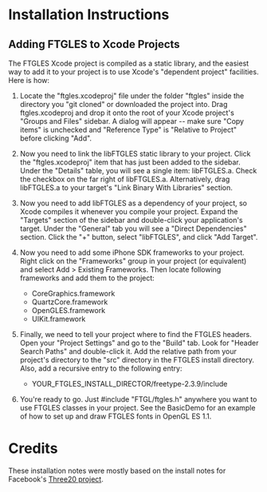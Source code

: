 # Installation Instructions

## Adding FTGLES to Xcode Projects

The FTGLES Xcode project is compiled as a static library, and the easiest way to add it to your project is to use Xcode's "dependent project" facilities.  Here is how:

1. Locate the "ftgles.xcodeproj" file under the folder "ftgles" inside the directory you "git cloned" or downloaded the project into.  Drag ftgles.xcodeproj and drop it onto the root of your Xcode project's "Groups and Files"  sidebar.  A dialog will appear -- make sure "Copy items" is unchecked and "Reference Type" is "Relative to Project" before clicking "Add".

2. Now you need to link the libFTGLES static library to your project.  Click the "ftgles.xcodeproj" item that has just been added to the sidebar.  Under the "Details" table, you will see a single item: libFTGLES.a.  Check the checkbox on the far right of libFTGLES.a. Alternatively, drag libFTGLES.a to your target's "Link Binary With Libraries" section.

3. Now you need to add libFTGLES as a dependency of your project, so Xcode compiles it whenever you compile your project.  Expand the "Targets" section of the sidebar and double-click your application's target.  Under the "General" tab you will see a "Direct Dependencies" section. Click the "+" button, select "libFTGLES", and click "Add Target".

4. Now you need to add some iPhone SDK frameworks to your project.  Right click on the "Frameworks" group in your project (or equivalent) and select Add > Existing Frameworks.  Then locate following frameworks and add them to the project:
   - CoreGraphics.framework
   - QuartzCore.framework
   - OpenGLES.framework
   - UIKit.framework

5. Finally, we need to tell your project where to find the FTGLES headers.  Open your "Project Settings" and go to the "Build" tab. Look for "Header Search Paths" and double-click it.  Add the relative path from your project's directory to the "src" directory in the FTGLES install directory. Also, add a recursive entry to the following entry:
   - YOUR_FTGLES_INSTALL_DIRECTOR/freetype-2.3.9/include

6. You're ready to go.  Just #include "FTGL/ftgles.h" anywhere you want to use FTGLES classes in your project.  See the BasicDemo for an example of how to set up and draw FTGLES fonts in OpenGL ES 1.1.


# Credits

These installation notes were mostly based on the install notes for Facebook's [Three20 project](http://github.com/facebook/three20).